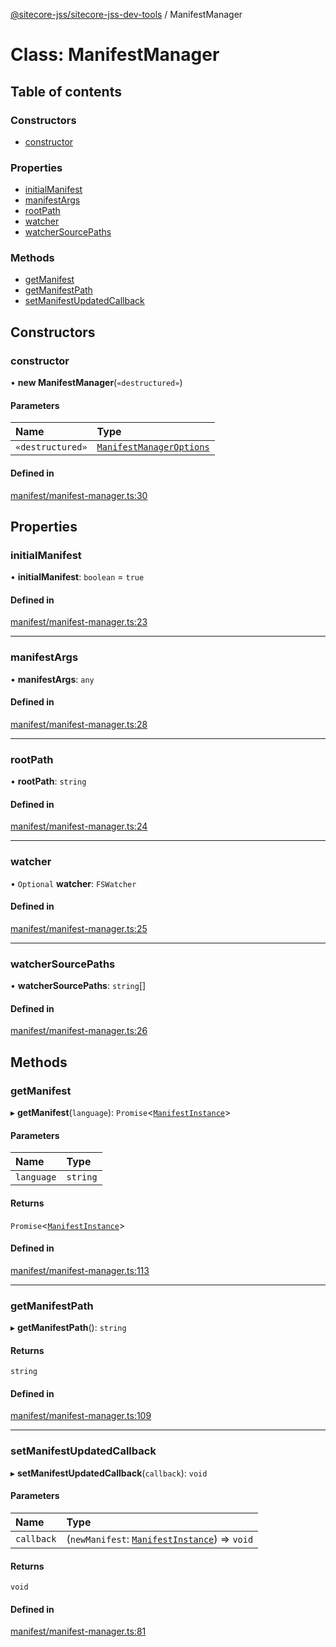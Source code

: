 [@sitecore-jss/sitecore-jss-dev-tools](../README.md) / ManifestManager

# Class: ManifestManager

## Table of contents

### Constructors

- [constructor](ManifestManager.md#constructor)

### Properties

- [initialManifest](ManifestManager.md#initialmanifest)
- [manifestArgs](ManifestManager.md#manifestargs)
- [rootPath](ManifestManager.md#rootpath)
- [watcher](ManifestManager.md#watcher)
- [watcherSourcePaths](ManifestManager.md#watchersourcepaths)

### Methods

- [getManifest](ManifestManager.md#getmanifest)
- [getManifestPath](ManifestManager.md#getmanifestpath)
- [setManifestUpdatedCallback](ManifestManager.md#setmanifestupdatedcallback)

## Constructors

### constructor

• **new ManifestManager**(`«destructured»`)

#### Parameters

| Name             | Type                                                                |
| :--------------- | :------------------------------------------------------------------ |
| `«destructured»` | [`ManifestManagerOptions`](../interfaces/ManifestManagerOptions.md) |

#### Defined in

[manifest/manifest-manager.ts:30](https://github.com/Sitecore/jss/blob/0b8b1fca9/packages/sitecore-jss-dev-tools/src/manifest/manifest-manager.ts#L30)

## Properties

### initialManifest

• **initialManifest**: `boolean` = `true`

#### Defined in

[manifest/manifest-manager.ts:23](https://github.com/Sitecore/jss/blob/0b8b1fca9/packages/sitecore-jss-dev-tools/src/manifest/manifest-manager.ts#L23)

---

### manifestArgs

• **manifestArgs**: `any`

#### Defined in

[manifest/manifest-manager.ts:28](https://github.com/Sitecore/jss/blob/0b8b1fca9/packages/sitecore-jss-dev-tools/src/manifest/manifest-manager.ts#L28)

---

### rootPath

• **rootPath**: `string`

#### Defined in

[manifest/manifest-manager.ts:24](https://github.com/Sitecore/jss/blob/0b8b1fca9/packages/sitecore-jss-dev-tools/src/manifest/manifest-manager.ts#L24)

---

### watcher

• `Optional` **watcher**: `FSWatcher`

#### Defined in

[manifest/manifest-manager.ts:25](https://github.com/Sitecore/jss/blob/0b8b1fca9/packages/sitecore-jss-dev-tools/src/manifest/manifest-manager.ts#L25)

---

### watcherSourcePaths

• **watcherSourcePaths**: `string`[]

#### Defined in

[manifest/manifest-manager.ts:26](https://github.com/Sitecore/jss/blob/0b8b1fca9/packages/sitecore-jss-dev-tools/src/manifest/manifest-manager.ts#L26)

## Methods

### getManifest

▸ **getManifest**(`language`): `Promise`<[`ManifestInstance`](../interfaces/ManifestInstance.md)\>

#### Parameters

| Name       | Type     |
| :--------- | :------- |
| `language` | `string` |

#### Returns

`Promise`<[`ManifestInstance`](../interfaces/ManifestInstance.md)\>

#### Defined in

[manifest/manifest-manager.ts:113](https://github.com/Sitecore/jss/blob/0b8b1fca9/packages/sitecore-jss-dev-tools/src/manifest/manifest-manager.ts#L113)

---

### getManifestPath

▸ **getManifestPath**(): `string`

#### Returns

`string`

#### Defined in

[manifest/manifest-manager.ts:109](https://github.com/Sitecore/jss/blob/0b8b1fca9/packages/sitecore-jss-dev-tools/src/manifest/manifest-manager.ts#L109)

---

### setManifestUpdatedCallback

▸ **setManifestUpdatedCallback**(`callback`): `void`

#### Parameters

| Name       | Type                                                                               |
| :--------- | :--------------------------------------------------------------------------------- |
| `callback` | (`newManifest`: [`ManifestInstance`](../interfaces/ManifestInstance.md)) => `void` |

#### Returns

`void`

#### Defined in

[manifest/manifest-manager.ts:81](https://github.com/Sitecore/jss/blob/0b8b1fca9/packages/sitecore-jss-dev-tools/src/manifest/manifest-manager.ts#L81)

